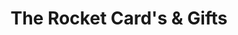 ---
title: "The Rocket Card's & Gifts"
url: /ferndale/the-rocket-cards-und-gifts/
shop: Andenken
---